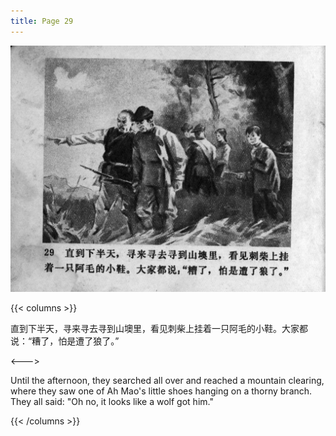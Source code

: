 ```yaml
---
title: Page 29
---
```


![zhufu panel](./../../images/zhufu/seifert0772_zf_0034_029.jpg)

{{< columns >}}

直到下半天，寻来寻去寻到山墺里，看见刺柴上挂着一只阿毛的小鞋。大家都说：“糟了，怕是遭了狼了。”

<--->

Until the afternoon, they searched all over and reached a mountain clearing, where they saw one of Ah Mao's little shoes hanging on a thorny branch. They all said: "Oh no, it looks like a wolf got him."

{{< /columns >}}
